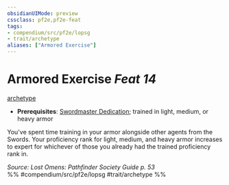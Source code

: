```yaml
---
obsidianUIMode: preview
cssclass: pf2e,pf2e-feat
tags:
- compendium/src/pf2e/lopsg
- trait/archetype
aliases: ["Armored Exercise"]
---
```

# Armored Exercise  *Feat 14*  
[archetype](../../Rules/traits/archetype.md)  

- **Prerequisites**: [Swordmaster Dedication](swordmaster-dedication-locg.md); trained in light, medium, or heavy armor

You've spent time training in your armor alongside other agents from the Swords. Your proficiency rank for light, medium, and heavy armor increases to expert for whichever of those you already had the trained proficiency rank in.

*Source: Lost Omens: Pathfinder Society Guide p. 53*  
%% #compendium/src/pf2e/lopsg #trait/archetype %%